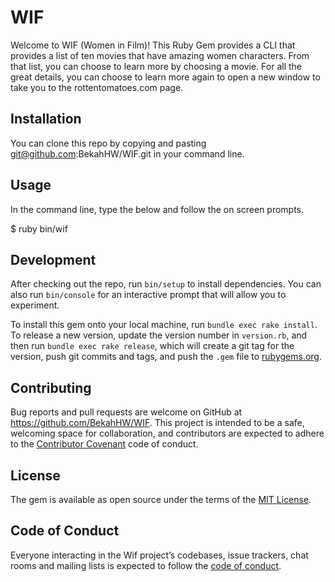 # WIF

Welcome to WIF (Women in Film)! This Ruby Gem provides a CLI that provides a list of ten movies that have amazing women characters. From that list, you can choose to learn more by choosing a movie. For all the great details, you can choose to learn more again to open a new window to take you to the rottentomatoes.com page.

## Installation

You can clone this repo by copying and pasting git@github.com:BekahHW/WIF.git in your command line.

## Usage

In the command line, type the below and follow the on screen prompts.

$ ruby bin/wif

## Development

After checking out the repo, run `bin/setup` to install dependencies. You can also run `bin/console` for an interactive prompt that will allow you to experiment.

To install this gem onto your local machine, run `bundle exec rake install`. To release a new version, update the version number in `version.rb`, and then run `bundle exec rake release`, which will create a git tag for the version, push git commits and tags, and push the `.gem` file to [rubygems.org](https://rubygems.org).

## Contributing

Bug reports and pull requests are welcome on GitHub at https://github.com/BekahHW/WIF. This project is intended to be a safe, welcoming space for collaboration, and contributors are expected to adhere to the [Contributor Covenant](http://contributor-covenant.org) code of conduct.

## License

The gem is available as open source under the terms of the [MIT License](https://opensource.org/licenses/MIT).

## Code of Conduct

Everyone interacting in the Wif project’s codebases, issue trackers, chat rooms and mailing lists is expected to follow the [code of conduct](https://github.com/'BekahHW'/wif/blob/master/CODE_OF_CONDUCT.md).
